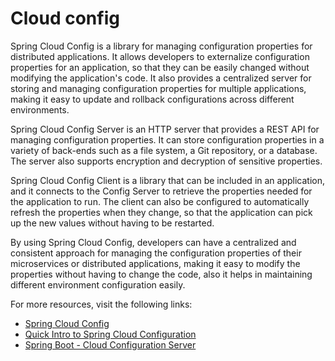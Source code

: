 # Cloud config

Spring Cloud Config is a library for managing configuration properties for distributed applications. It allows developers to externalize configuration properties for an application, so that they can be easily changed without modifying the application's code. It also provides a centralized server for storing and managing configuration properties for multiple applications, making it easy to update and rollback configurations across different environments.

Spring Cloud Config Server is an HTTP server that provides a REST API for managing configuration properties. It can store configuration properties in a variety of back-ends such as a file system, a Git repository, or a database. The server also supports encryption and decryption of sensitive properties.

Spring Cloud Config Client is a library that can be included in an application, and it connects to the Config Server to retrieve the properties needed for the application to run. The client can also be configured to automatically refresh the properties when they change, so that the application can pick up the new values without having to be restarted.

By using Spring Cloud Config, developers can have a centralized and consistent approach for managing the configuration properties of their microservices or distributed applications, making it easy to modify the properties without having to change the code, also it helps in maintaining different environment configuration easily.

For more resources, visit the following links:

- [Spring Cloud Config](https://spring.io/projects/spring-cloud-config#:~:text=Spring%20Cloud%20Config%20provides%20server,for%20applications%20across%20all%20environments.)
- [Quick Intro to Spring Cloud Configuration](https://www.baeldung.com/spring-cloud-configuration)
- [Spring Boot - Cloud Configuration Server](https://www.tutorialspoint.com/spring_boot/spring_boot_cloud_configuration_server.htm)

